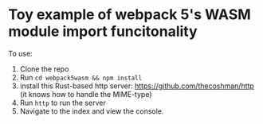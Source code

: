 # Toy example of webpack 5's WASM module import funcitonality

To use:
1. Clone the repo
2. Run `cd webpack5wasm && npm install`
3. install this Rust-based http server: https://github.com/thecoshman/http
   (it knows how to handle the MIME-type)
4. Run `http` to run the server
5. Navigate to the index and view the console.